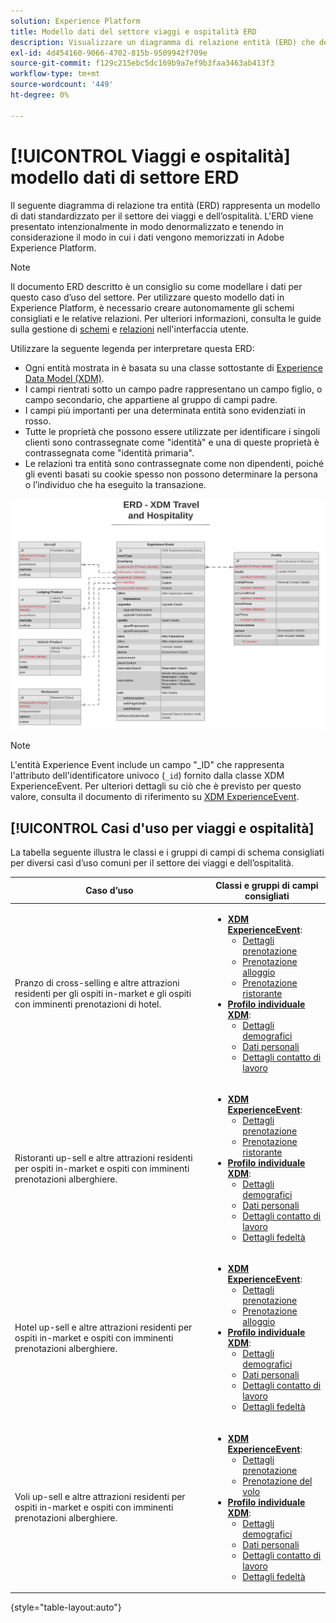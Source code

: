 ```yaml
---
solution: Experience Platform
title: Modello dati del settore viaggi e ospitalità ERD
description: Visualizzare un diagramma di relazione entità (ERD) che descrive un modello dati standardizzato per il settore dei viaggi e dell'ospitalità, compatibile con Experience Data Model (XDM) per l'utilizzo in Adobe Experience Platform.
exl-id: 4d454160-9066-4702-815b-9509942f709e
source-git-commit: f129c215ebc5dc169b9a7ef9b3faa3463ab413f3
workflow-type: tm+mt
source-wordcount: '449'
ht-degree: 0%

---
```


# [!UICONTROL Viaggi e ospitalità] modello dati di settore ERD

Il seguente diagramma di relazione tra entità (ERD) rappresenta un modello di dati standardizzato per il settore dei viaggi e dell’ospitalità. L&#39;ERD viene presentato intenzionalmente in modo denormalizzato e tenendo in considerazione il modo in cui i dati vengono memorizzati in Adobe Experience Platform.

>[!NOTE]
>
>Il documento ERD descritto è un consiglio su come modellare i dati per questo caso d’uso del settore. Per utilizzare questo modello dati in Experience Platform, è necessario creare autonomamente gli schemi consigliati e le relative relazioni. Per ulteriori informazioni, consulta le guide sulla gestione di [schemi](../../ui/resources/schemas.md) e [relazioni](../../tutorials/relationship-ui.md) nell&#39;interfaccia utente.

Utilizzare la seguente legenda per interpretare questa ERD:

* Ogni entità mostrata in è basata su una classe sottostante di [Experience Data Model (XDM)](../composition.md#class).
* I campi rientrati sotto un campo padre rappresentano un campo figlio, o campo secondario, che appartiene al gruppo di campi padre.
* I campi più importanti per una determinata entità sono evidenziati in rosso.
* Tutte le proprietà che possono essere utilizzate per identificare i singoli clienti sono contrassegnate come &quot;identità&quot; e una di queste proprietà è contrassegnata come &quot;identità primaria&quot;.
* Le relazioni tra entità sono contrassegnate come non dipendenti, poiché gli eventi basati su cookie spesso non possono determinare la persona o l’individuo che ha eseguito la transazione.

![Un esempio di ERD per un modello di dati sull&#39;ospitalità turistica](../../images/industries/travel-hospitality.png)

>[!NOTE]
>
>L&#39;entità Experience Event include un campo &quot;_ID&quot; che rappresenta l&#39;attributo dell&#39;identificatore univoco (`_id`) fornito dalla classe XDM ExperienceEvent. Per ulteriori dettagli su ciò che è previsto per questo valore, consulta il documento di riferimento su [XDM ExperienceEvent](../../classes/experienceevent.md).

## [!UICONTROL Casi d&#39;uso per viaggi e ospitalità]

La tabella seguente illustra le classi e i gruppi di campi di schema consigliati per diversi casi d’uso comuni per il settore dei viaggi e dell’ospitalità.

| Caso d’uso | Classi e gruppi di campi consigliati |
| --- | --- |
| Pranzo di cross-selling e altre attrazioni residenti per gli ospiti in-market e gli ospiti con imminenti prenotazioni di hotel. | <ul><li>**[XDM ExperienceEvent](../../classes/experienceevent.md)**:<ul><li>[Dettagli prenotazione](../../field-groups/event/reservation-details.md)</li><li>[Prenotazione alloggio](../../field-groups/event/lodging-reservation.md)</li><li>[Prenotazione ristorante](../../field-groups/event/dining-reservation.md)</li></ul></li><li>**[Profilo individuale XDM](../../classes/individual-profile.md)**:<ul><li>[Dettagli demografici](../../field-groups/profile/demographic-details.md)</li><li>[Dati personali](../../field-groups/profile/personal-contact-details.md)</li><li>[Dettagli contatto di lavoro](../../field-groups/profile/work-contact-details.md)</li></ul></li></ul> |
| Ristoranti up-sell e altre attrazioni residenti per ospiti in-market e ospiti con imminenti prenotazioni alberghiere. | <ul><li>**[XDM ExperienceEvent](../../classes/experienceevent.md)**:<ul><li>[Dettagli prenotazione](../../field-groups/event/reservation-details.md)</li><li>[Prenotazione ristorante](../../field-groups/event/dining-reservation.md)</li></ul></li><li>**[Profilo individuale XDM](../../classes/individual-profile.md)**:<ul><li>[Dettagli demografici](../../field-groups/profile/demographic-details.md)</li><li>[Dati personali](../../field-groups/profile/personal-contact-details.md)</li><li>[Dettagli contatto di lavoro](../../field-groups/profile/work-contact-details.md)</li><li>[Dettagli fedeltà](../../field-groups/profile/loyalty-details.md)</li></ul></li></ul> |
| Hotel up-sell e altre attrazioni residenti per ospiti in-market e ospiti con imminenti prenotazioni alberghiere. | <ul><li>**[XDM ExperienceEvent](../../classes/experienceevent.md)**:<ul><li>[Dettagli prenotazione](../../field-groups/event/reservation-details.md)</li><li>[Prenotazione alloggio](../../field-groups/event/lodging-reservation.md)</li></ul></li><li>**[Profilo individuale XDM](../../classes/individual-profile.md)**:<ul><li>[Dettagli demografici](../../field-groups/profile/demographic-details.md)</li><li>[Dati personali](../../field-groups/profile/personal-contact-details.md)</li><li>[Dettagli contatto di lavoro](../../field-groups/profile/work-contact-details.md)</li><li>[Dettagli fedeltà](../../field-groups/profile/loyalty-details.md)</li></ul></li></ul> |
| Voli up-sell e altre attrazioni residenti per ospiti in-market e ospiti con imminenti prenotazioni alberghiere. | <ul><li>**[XDM ExperienceEvent](../../classes/experienceevent.md)**:<ul><li>[Dettagli prenotazione](../../field-groups/event/reservation-details.md)</li><li>[Prenotazione del volo](../../field-groups/event/flight-reservation.md)</li></ul></li><li>**[Profilo individuale XDM](../../classes/individual-profile.md)**:<ul><li>[Dettagli demografici](../../field-groups/profile/demographic-details.md)</li><li>[Dati personali](../../field-groups/profile/personal-contact-details.md)</li><li>[Dettagli contatto di lavoro](../../field-groups/profile/work-contact-details.md)</li><li>[Dettagli fedeltà](../../field-groups/profile/loyalty-details.md)</li></ul></li></ul> |

{style="table-layout:auto"}
